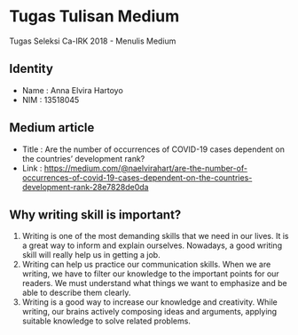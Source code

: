 # Tugas Tulisan Medium
Tugas Seleksi Ca-IRK 2018 - Menulis Medium

## Identity
- Name : Anna Elvira Hartoyo
- NIM : 13518045

## Medium article
- Title : Are the number of occurrences of COVID-19 cases dependent on the countries’ development rank?
- Link : https://medium.com/@naelvirahart/are-the-number-of-occurrences-of-covid-19-cases-dependent-on-the-countries-development-rank-28e7828de0da

## Why writing skill is important?
1. Writing is one of the most demanding skills that we need in our lives. It is a great way to inform and explain ourselves.  Nowadays, a good writing skill will really help us in getting a job.
2. Writing can help us practice our communication skills. When we are writing, we have to filter our knowledge to the important points for our readers. We must understand what things we want to emphasize and be able to describe them clearly.
3. Writing is a good way to increase our knowledge and creativity. While writing, our brains actively composing ideas and arguments, applying suitable knowledge to solve related problems.
